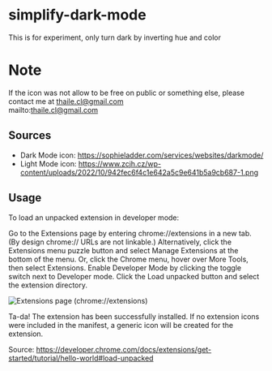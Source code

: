 # simplify-dark-mode
This is for experiment, only turn dark by inverting hue and color

# Note
If the icon was not allow to be free on public or something else, please contact me at thaile.cl@gmail.com  
mailto:thaile.cl@gmail.com

## Sources
 - Dark Mode icon: https://sophieladder.com/services/websites/darkmode/
 - Light Mode icon: https://www.zcjh.cz/wp-content/uploads/2022/10/942fec6f4c1e642a5c9e641b5a9cb687-1.png

## Usage
To load an unpacked extension in developer mode:

Go to the Extensions page by entering chrome://extensions in a new tab. (By design chrome:// URLs are not linkable.)
Alternatively, click the Extensions menu puzzle button and select Manage Extensions at the bottom of the menu.
Or, click the Chrome menu, hover over More Tools, then select Extensions.
Enable Developer Mode by clicking the toggle switch next to Developer mode.
Click the Load unpacked button and select the extension directory.

![Extensions page (chrome://extensions)](https://developer.chrome.com/static/docs/extensions/get-started/tutorial/hello-world/image/extensions-page-e0d64d89a6acf_856.png "Extensions page (chrome://extensions)")

Ta-da! The extension has been successfully installed. If no extension icons were included in the manifest, a generic icon will be created for the extension.

Source: https://developer.chrome.com/docs/extensions/get-started/tutorial/hello-world#load-unpacked

